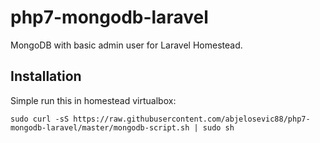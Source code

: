 # php7-mongodb-laravel

MongoDB with basic admin user for Laravel Homestead.

Installation
------------
Simple run this in homestead virtualbox:

```
sudo curl -sS https://raw.githubusercontent.com/abjelosevic88/php7-mongodb-laravel/master/mongodb-script.sh | sudo sh
```

